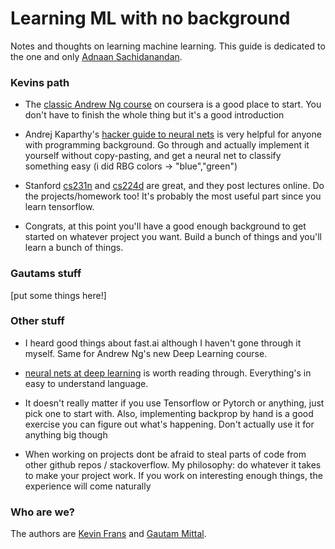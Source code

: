 # Learning ML with no background
Notes and thoughts on learning machine learning. This guide is dedicated to the one and only [Adnaan Sachidanandan](https://github.com/adnaans).

### Kevins path
- The [classic Andrew Ng course](https://www.coursera.org/learn/machine-learning) on coursera is a good place to start. You don't have to finish the whole thing but it's a good introduction

- Andrej Kaparthy's [hacker guide to neural nets](http://karpathy.github.io/neuralnets/) is very helpful for anyone with programming background. Go through and actually implement it yourself without copy-pasting, and get a neural net to classify something easy (i did RBG colors -> "blue","green")

- Stanford [cs231n](http://cs231n.stanford.edu/) and [cs224d](http://cs224d.stanford.edu/) are great, and they post lectures online. Do the projects/homework too! It's probably the most useful part since you learn tensorflow.

- Congrats, at this point you'll have a good enough background to get started on whatever project you want. Build a bunch of things and you'll learn a bunch of things.

### Gautams stuff
[put some things here!]

### Other stuff

- I heard good things about fast.ai although I haven't gone through it myself. Same for Andrew Ng's new Deep Learning course.

- [neural nets at deep learning](http://neuralnetworksanddeeplearning.com/index.html) is worth reading through. Everything's in easy to understand language.

- It doesn't really matter if you use Tensorflow or Pytorch or anything, just pick one to start with. Also, implementing backprop by hand is a good exercise you can figure out what's happening. Don't actually use it for anything big though

- When working on projects dont be afraid to steal parts of code from other github repos / stackoverflow. My philosophy: do whatever it takes to make your project work. If you work on interesting enough things, the experience will come naturally

### Who are we?
The authors are [Kevin Frans](@kvfrans) and [Gautam Mittal](@gmittal).
